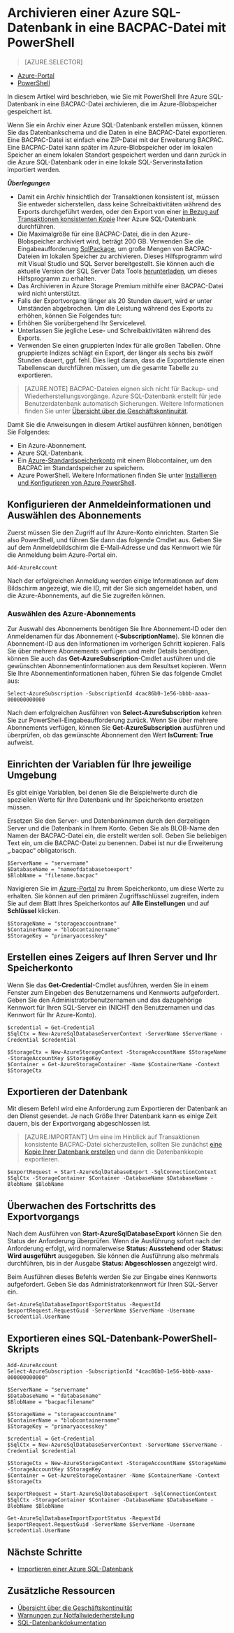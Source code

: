 <properties 
    pageTitle="Archivieren einer Azure SQL-Datenbank in eine BACPAC-Datei mit PowerShell" 
    description="Archivieren einer Azure SQL-Datenbank in eine BACPAC-Datei mit PowerShell" 
	services="sql-database"
	documentationCenter=""
	authors="stevestein"
	manager="jhubbard"
	editor=""/>

<tags
	ms.service="sql-database"
	ms.devlang="NA"
	ms.date="04/06/2016"
	ms.author="sstein"
	ms.workload="data-management"
	ms.topic="article"
	ms.tgt_pltfrm="NA"/>


# Archivieren einer Azure SQL-Datenbank in eine BACPAC-Datei mit PowerShell

> [AZURE.SELECTOR]
- [Azure-Portal](sql-database-export.md)
- [PowerShell](sql-database-export-powershell.md)


In diesem Artikel wird beschrieben, wie Sie mit PowerShell Ihre Azure SQL-Datenbank in eine BACPAC-Datei archivieren, die im Azure-Blobspeicher gespeichert ist.

Wenn Sie ein Archiv einer Azure SQL-Datenbank erstellen müssen, können Sie das Datenbankschema und die Daten in eine BACPAC-Datei exportieren. Eine BACPAC-Datei ist einfach eine ZIP-Datei mit der Erweiterung BACPAC. Eine BACPAC-Datei kann später im Azure-Blobspeicher oder im lokalen Speicher an einem lokalen Standort gespeichert werden und dann zurück in die Azure SQL-Datenbank oder in eine lokale SQL-Serverinstallation importiert werden.

***Überlegungen***

- Damit ein Archiv hinsichtlich der Transaktionen konsistent ist, müssen Sie entweder sicherstellen, dass keine Schreibaktivitäten während des Exports durchgeführt werden, oder den Export von einer [in Bezug auf Transaktionen konsistenten Kopie](sql-database-copy.md) Ihrer Azure SQL-Datenbank durchführen.
- Die Maximalgröße für eine BACPAC-Datei, die in den Azure-Blobspeicher archiviert wird, beträgt 200 GB. Verwenden Sie die Eingabeaufforderung [SqlPackage](https://msdn.microsoft.com/library/hh550080.aspx), um große Mengen von BACPAC-Dateien im lokalen Speicher zu archivieren. Dieses Hilfsprogramm wird mit Visual Studio und SQL Server bereitgestellt. Sie können auch die aktuelle Version der SQL Server Data Tools [herunterladen](https://msdn.microsoft.com/library/mt204009.aspx), um dieses Hilfsprogramm zu erhalten.
- Das Archivieren in Azure Storage Premium mithilfe einer BACPAC-Datei wird nicht unterstützt.
- Falls der Exportvorgang länger als 20 Stunden dauert, wird er unter Umständen abgebrochen. Um die Leistung während des Exports zu erhöhen, können Sie Folgendes tun:
 - Erhöhen Sie vorübergehend Ihr Servicelevel. 
 - Unterlassen Sie jegliche Lese- und Schreibaktivitäten während des Exports.
 - Verwenden Sie einen gruppierten Index für alle großen Tabellen. Ohne gruppierte Indizes schlägt ein Export, der länger als sechs bis zwölf Stunden dauert, ggf. fehl. Dies liegt daran, dass die Exportdienste einen Tabellenscan durchführen müssen, um die gesamte Tabelle zu exportieren.
 
> [AZURE.NOTE] BACPAC-Dateien eignen sich nicht für Backup- und Wiederherstellungsvorgänge. Azure SQL-Datenbank erstellt für jede Benutzerdatenbank automatisch Sicherungen. Weitere Informationen finden Sie unter [Übersicht über die Geschäftskontinuität](sql-database-business-continuity.md).

Damit Sie die Anweisungen in diesem Artikel ausführen können, benötigen Sie Folgendes:

- Ein Azure-Abonnement. 
- Azure SQL-Datenbank. 
- Ein [Azure-Standardspeicherkonto](../storage/storage-create-storage-account.md) mit einem Blobcontainer, um den BACPAC im Standardspeicher zu speichern.
- Azure PowerShell. Weitere Informationen finden Sie unter [Installieren und Konfigurieren von Azure PowerShell](../powershell-install-configure.md).


## Konfigurieren der Anmeldeinformationen und Auswählen des Abonnements

Zuerst müssen Sie den Zugriff auf Ihr Azure-Konto einrichten. Starten Sie also PowerShell, und führen Sie dann das folgende Cmdlet aus. Geben Sie auf dem Anmeldebildschirm die E-Mail-Adresse und das Kennwort wie für die Anmeldung beim Azure-Portal ein.

	Add-AzureAccount

Nach der erfolgreichen Anmeldung werden einige Informationen auf dem Bildschirm angezeigt, wie die ID, mit der Sie sich angemeldet haben, und die Azure-Abonnements, auf die Sie zugreifen können.


### Auswählen des Azure-Abonnements

Zur Auswahl des Abonnements benötigen Sie Ihre Abonnement-ID oder den Anmeldenamen für das Abonnement (**-SubscriptionName**). Sie können die Abonnement-ID aus den Informationen im vorherigen Schritt kopieren. Falls Sie über mehrere Abonnements verfügen und mehr Details benötigen, können Sie auch das **Get-AzureSubscription**-Cmdlet ausführen und die gewünschten Abonnementinformationen aus dem Resultset kopieren. Wenn Sie Ihre Abonnementinformationen haben, führen Sie das folgende Cmdlet aus:

	Select-AzureSubscription -SubscriptionId 4cac86b0-1e56-bbbb-aaaa-000000000000

Nach dem erfolgreichen Ausführen von **Select-AzureSubscription** kehren Sie zur PowerShell-Eingabeaufforderung zurück. Wenn Sie über mehrere Abonnements verfügen, können Sie **Get-AzureSubscription** ausführen und überprüfen, ob das gewünschte Abonnement den Wert **IsCurrent: True** aufweist.


## Einrichten der Variablen für Ihre jeweilige Umgebung

Es gibt einige Variablen, bei denen Sie die Beispielwerte durch die speziellen Werte für Ihre Datenbank und Ihr Speicherkonto ersetzen müssen.

Ersetzen Sie den Server- und Datenbanknamen durch den derzeitigen Server und die Datenbank in Ihrem Konto. Geben Sie als BLOB-Name den Namen der BACPAC-Datei ein, die erstellt werden soll. Geben Sie beliebigen Text ein, um die BACPAC-Datei zu benennen. Dabei ist nur die Erweiterung „.bacpac“ obligatorisch.

    $ServerName = "servername"
    $DatabaseName = "nameofdatabasetoexport"
    $BlobName = "filename.bacpac"

Navigieren Sie im [Azure-Portal](https://portal.azure.com) zu Ihrem Speicherkonto, um diese Werte zu erhalten. Sie können auf den primären Zugriffsschlüssel zugreifen, indem Sie auf dem Blatt Ihres Speicherkontos auf **Alle Einstellungen** und auf **Schlüssel** klicken.

    $StorageName = "storageaccountname"
    $ContainerName = "blobcontainername"
    $StorageKey = "primaryaccesskey"

## Erstellen eines Zeigers auf Ihren Server und Ihr Speicherkonto

Wenn Sie das **Get-Credential**-Cmdlet ausführen, werden Sie in einem Fenster zum Eingeben des Benutzernamens und Kennworts aufgefordert. Geben Sie den Administratorbenutzernamen und das dazugehörige Kennwort für Ihren SQL-Server ein (NICHT den Benutzernamen und das Kennwort für Ihr Azure-Konto).

    $credential = Get-Credential
    $SqlCtx = New-AzureSqlDatabaseServerContext -ServerName $ServerName -Credential $credential

    $StorageCtx = New-AzureStorageContext -StorageAccountName $StorageName -StorageAccountKey $StorageKey
    $Container = Get-AzureStorageContainer -Name $ContainerName -Context $StorageCtx


## Exportieren der Datenbank

Mit diesem Befehl wird eine Anforderung zum Exportieren der Datenbank an den Dienst gesendet. Je nach Größe Ihrer Datenbank kann es einige Zeit dauern, bis der Exportvorgang abgeschlossen ist.

> [AZURE.IMPORTANT] Um eine im Hinblick auf Transaktionen konsistente BACPAC-Datei sicherzustellen, sollten Sie zunächst [eine Kopie Ihrer Datenbank erstellen](sql-database-copy-powershell.md) und dann die Datenbankkopie exportieren.


    $exportRequest = Start-AzureSqlDatabaseExport -SqlConnectionContext $SqlCtx -StorageContainer $Container -DatabaseName $DatabaseName -BlobName $BlobName
    

## Überwachen des Fortschritts des Exportvorgangs

Nach dem Ausführen von **Start-AzureSqlDatabaseExport** können Sie den Status der Anforderung überprüfen. Wenn die Ausführung sofort nach der Anforderung erfolgt, wird normalerweise **Status: Ausstehend** oder **Status: Wird ausgeführt** ausgegeben. Sie können die Ausführung also mehrmals durchführen, bis in der Ausgabe **Status: Abgeschlossen** angezeigt wird.

Beim Ausführen dieses Befehls werden Sie zur Eingabe eines Kennworts aufgefordert. Geben Sie das Administratorkennwort für Ihren SQL-Server ein.


    Get-AzureSqlDatabaseImportExportStatus -RequestId $exportRequest.RequestGuid -ServerName $ServerName -Username $credential.UserName
    


## Exportieren eines SQL-Datenbank-PowerShell-Skripts


    Add-AzureAccount
    Select-AzureSubscription -SubscriptionId "4cac86b0-1e56-bbbb-aaaa-000000000000"
    
    $ServerName = "servername"
    $DatabaseName = "databasename"
    $BlobName = "bacpacfilename"
    
    $StorageName = "storageaccountname"
    $ContainerName = "blobcontainername"
    $StorageKey = "primaryaccesskey"
    
    $credential = Get-Credential
    $SqlCtx = New-AzureSqlDatabaseServerContext -ServerName $ServerName -Credential $credential
    
    $StorageCtx = New-AzureStorageContext -StorageAccountName $StorageName -StorageAccountKey $StorageKey
    $Container = Get-AzureStorageContainer -Name $ContainerName -Context $StorageCtx
    
    $exportRequest = Start-AzureSqlDatabaseExport -SqlConnectionContext $SqlCtx -StorageContainer $Container -DatabaseName $DatabaseName -BlobName $BlobName
    
    Get-AzureSqlDatabaseImportExportStatus -RequestId $exportRequest.RequestGuid -ServerName $ServerName -Username $credential.UserName
    


## Nächste Schritte

- [Importieren einer Azure SQL-Datenbank](sql-database-import-powershell.md)


## Zusätzliche Ressourcen

- [Übersicht über die Geschäftskontinuität](sql-database-business-continuity.md)
- [Warnungen zur Notfallwiederherstellung](sql-database-disaster-recovery-drills.md)
- [SQL-Datenbankdokumentation](https://azure.microsoft.com/documentation/services/sql-database/)

<!---HONumber=AcomDC_0413_2016-->